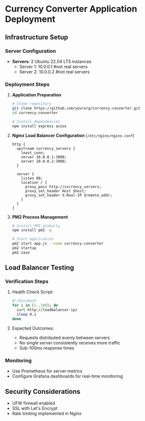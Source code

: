 # Currency Converter Application Deployment

## Infrastructure Setup

### Server Configuration
- **Servers**: 2 Ubuntu 22.04 LTS instances
  - Server 1: 10.0.0.1 #not real servers
  - Server 2: 10.0.0.2 #not real servers

### Deployment Steps

1. **Application Preparation**
   ```bash
   # Clone repository
   git clone https://github.com/yourorg/currency-converter.git
   cd currency-converter

   # Install dependencies
   npm install express axios
   ```

2. **Nginx Load Balancer Configuration** (`/etc/nginx/nginx.conf`)
   ```nginx
   http {
     upstream currency_servers {
       least_conn;
       server 10.0.0.1:3000;
       server 10.0.0.2:3000;
     }

     server {
       listen 80;
       location / {
         proxy_pass http://currency_servers;
         proxy_set_header Host $host;
         proxy_set_header X-Real-IP $remote_addr;
       }
     }
   }
   ```

3. **PM2 Process Management**
   ```bash
   # Install PM2 globally
   npm install pm2 -g

   # Start application
   pm2 start app.js --name currency-converter
   pm2 startup
   pm2 save
   ```

## Load Balancer Testing

### Verification Steps
1. Health Check Script:
   ```bash
   #!/bin/bash
   for i in {1..100}; do
     curl http://loadbalancer-ip/
     sleep 0.1
   done
   ```

2. Expected Outcomes:
   - Requests distributed evenly between servers
   - No single server consistently receives more traffic
   - Sub-100ms response times

### Monitoring
- Use Prometheus for server metrics
- Configure Grafana dashboards for real-time monitoring

## Security Considerations
- UFW firewall enabled
- SSL with Let's Encrypt
- Rate limiting implemented in Nginx
